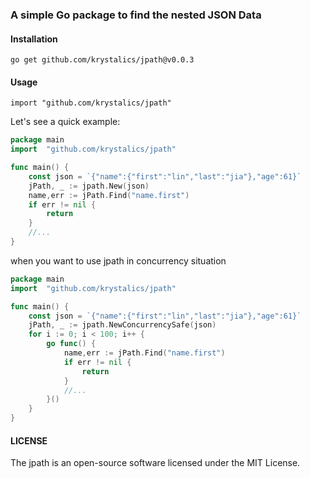 ### A simple Go package to find the nested JSON Data

#### Installation
```
go get github.com/krystalics/jpath@v0.0.3
```

#### Usage
```
import "github.com/krystalics/jpath"
```

Let's see a quick example:

```go
package main
import  "github.com/krystalics/jpath"

func main() {
	const json = `{"name":{"first":"lin","last":"jia"},"age":61}`
	jPath, _ := jpath.New(json)
	name,err := jPath.Find("name.first")
	if err != nil {
		return
	}
	//...
}
```

when you want to use jpath in concurrency situation
```go
package main
import  "github.com/krystalics/jpath"

func main() {
	const json = `{"name":{"first":"lin","last":"jia"},"age":61}`
	jPath, _ := jpath.NewConcurrencySafe(json)
	for i := 0; i < 100; i++ {
		go func() {
			name,err := jPath.Find("name.first")
			if err != nil {
				return
			}
			//...
		}()
	}
}
```

#### LICENSE
The jpath is an open-source software licensed under the MIT License.